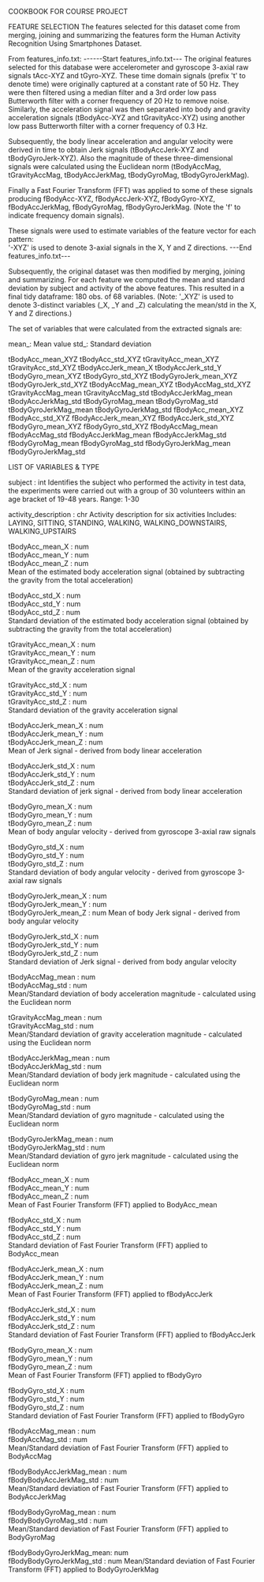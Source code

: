 COOKBOOK FOR COURSE PROJECT

FEATURE SELECTION
The features selected for this dataset come from merging, joining and summarizing the features form the Human Activity Recognition Using Smartphones Dataset.

From features_info.txt:
------Start features_info.txt---
The original features selected for this database were accelerometer and gyroscope 3-axial
raw signals tAcc-XYZ and tGyro-XYZ. These time domain signals (prefix 't' to denote time) were originally  captured at a constant rate of 50 Hz. They were then filtered using a median filter and a 3rd order low pass Butterworth filter with a corner frequency of 20 Hz to remove noise. Similarly, the acceleration signal was then separated into body and gravity acceleration signals (tBodyAcc-XYZ and tGravityAcc-XYZ) using another low pass Butterworth filter with a corner frequency of 0.3 Hz. 

Subsequently, the body linear acceleration and angular velocity were derived in time to obtain Jerk signals (tBodyAccJerk-XYZ and tBodyGyroJerk-XYZ). Also the magnitude of these three-dimensional signals were calculated using the Euclidean norm (tBodyAccMag, tGravityAccMag, tBodyAccJerkMag, tBodyGyroMag, tBodyGyroJerkMag). 

Finally a Fast Fourier Transform (FFT) was applied to some of these signals producing fBodyAcc-XYZ, fBodyAccJerk-XYZ, fBodyGyro-XYZ, fBodyAccJerkMag, fBodyGyroMag, fBodyGyroJerkMag. (Note the 'f' to indicate frequency domain signals). 

These signals were used to estimate variables of the feature vector for each pattern:  
'-XYZ' is used to denote 3-axial signals in the X, Y and Z directions.
---End features_info.txt---

Subsequently, the original dataset was then modified by merging, joining and summarizing. For each feature we computed the mean and standard deviation by subject and activity of the above features. This resulted in a final tidy dataframe: 180 obs. of 68 variables. (Note: '_XYZ' is used to denote 3-distinct variables (_X, _Y and _Z) calculating the mean/std in the X, Y and Z directions.)

The set of variables that were calculated from the extracted signals are: 

mean_: Mean value
std_: Standard deviation

tBodyAcc_mean_XYZ
tBodyAcc_std_XYZ
tGravityAcc_mean_XYZ
tGravityAcc_std_XYZ
tBodyAccJerk_mean_X
tBodyAccJerk_std_Y
tBodyGyro_mean_XYZ
tBodyGyro_std_XYZ
tBodyGyroJerk_mean_XYZ
tBodyGyroJerk_std_XYZ
tBodyAccMag_mean_XYZ
tBodyAccMag_std_XYZ
tGravityAccMag_mean
tGravityAccMag_std
tBodyAccJerkMag_mean
tBodyAccJerkMag_std
tBodyGyroMag_mean
tBodyGyroMag_std
tBodyGyroJerkMag_mean
tBodyGyroJerkMag_std
fBodyAcc_mean_XYZ
fBodyAcc_std_XYZ
fBodyAccJerk_mean_XYZ
fBodyAccJerk_std_XYZ
fBodyGyro_mean_XYZ
fBodyGyro_std_XYZ
fBodyAccMag_mean
fBodyAccMag_std
fBodyAccJerkMag_mean
fBodyAccJerkMag_std
fBodyGyroMag_mean
fBodyGyroMag_std
fBodyGyroJerkMag_mean
fBodyGyroJerkMag_std

LIST OF VARIABLES & TYPE

subject                  : int
Identifies the subject who performed the activity in test data, the experiments were carried out with a group of 30 volunteers within an age bracket of 19-48 years.
Range: 1-30

activity_description     : chr
Activity description for six activities
Includes: LAYING, SITTING, STANDING, WALKING, WALKING_DOWNSTAIRS, WALKING_UPSTAIRS

tBodyAcc_mean_X          : num  
tBodyAcc_mean_Y          : num  
tBodyAcc_mean_Z          : num  
Mean of the estimated body acceleration signal (obtained by subtracting the gravity from the total acceleration) 

tBodyAcc_std_X           : num  
tBodyAcc_std_Y           : num  
tBodyAcc_std_Z           : num  
Standard deviation of the estimated body acceleration signal (obtained by subtracting the gravity from the total acceleration) 

tGravityAcc_mean_X       : num  
tGravityAcc_mean_Y       : num  
tGravityAcc_mean_Z       : num  
Mean of the gravity acceleration signal 

tGravityAcc_std_X        : num  
tGravityAcc_std_Y        : num  
tGravityAcc_std_Z        : num  
Standard deviation of the gravity acceleration signal 

tBodyAccJerk_mean_X      : num  
tBodyAccJerk_mean_Y      : num  
tBodyAccJerk_mean_Z      : num  
Mean of Jerk signal -  derived from body linear acceleration 

tBodyAccJerk_std_X       : num  
tBodyAccJerk_std_Y       : num  
tBodyAccJerk_std_Z       : num  
Standard deviation of jerk signal -  derived from body linear acceleration 

tBodyGyro_mean_X         : num  
tBodyGyro_mean_Y         : num  
tBodyGyro_mean_Z         : num  
Mean of body angular velocity - derived from gyroscope 3-axial raw signals 

tBodyGyro_std_X          : num  
tBodyGyro_std_Y          : num  
tBodyGyro_std_Z          : num  
Standard deviation of body angular velocity - derived from gyroscope 3-axial raw signals 

tBodyGyroJerk_mean_X     : num  
tBodyGyroJerk_mean_Y     : num  
tBodyGyroJerk_mean_Z     : num
Mean of body Jerk signal -  derived from body angular velocity 

tBodyGyroJerk_std_X      : num  
tBodyGyroJerk_std_Y      : num  
tBodyGyroJerk_std_Z      : num  
Standard deviation of Jerk signal -  derived from body angular velocity

tBodyAccMag_mean         : num  
tBodyAccMag_std          : num  
Mean/Standard deviation of body acceleration magnitude - calculated using the Euclidean norm 

tGravityAccMag_mean      : num  
tGravityAccMag_std       : num  
Mean/Standard deviation of gravity acceleration magnitude -  calculated using the Euclidean norm 

tBodyAccJerkMag_mean     : num  
tBodyAccJerkMag_std      : num  
Mean/Standard deviation of body jerk magnitude -  calculated using the Euclidean norm 

tBodyGyroMag_mean        : num  
tBodyGyroMag_std         : num  
Mean/Standard deviation of gyro magnitude -  calculated using the Euclidean norm 

tBodyGyroJerkMag_mean    : num  
tBodyGyroJerkMag_std     : num  
Mean/Standard deviation of gyro jerk magnitude -  calculated using the Euclidean norm 

fBodyAcc_mean_X          : num  
fBodyAcc_mean_Y          : num  
fBodyAcc_mean_Z          : num  
Mean of Fast Fourier Transform (FFT) applied to BodyAcc_mean

fBodyAcc_std_X           : num  
fBodyAcc_std_Y           : num  
fBodyAcc_std_Z           : num  
Standard deviation of Fast Fourier Transform (FFT) applied to BodyAcc_mean

fBodyAccJerk_mean_X      : num  
fBodyAccJerk_mean_Y      : num  
fBodyAccJerk_mean_Z      : num  
Mean of Fast Fourier Transform (FFT) applied to fBodyAccJerk

fBodyAccJerk_std_X       : num  
fBodyAccJerk_std_Y       : num  
fBodyAccJerk_std_Z       : num  
Standard deviation of Fast Fourier Transform (FFT) applied to fBodyAccJerk

fBodyGyro_mean_X         : num  
fBodyGyro_mean_Y         : num  
fBodyGyro_mean_Z         : num  
Mean of Fast Fourier Transform (FFT) applied to fBodyGyro

fBodyGyro_std_X          : num  
fBodyGyro_std_Y          : num  
fBodyGyro_std_Z          : num  
Standard deviation of Fast Fourier Transform (FFT) applied to fBodyGyro

fBodyAccMag_mean         : num  
fBodyAccMag_std          : num  
Mean/Standard deviation of Fast Fourier Transform (FFT) applied to BodyAccMag

fBodyBodyAccJerkMag_mean : num  
fBodyBodyAccJerkMag_std  : num  
Mean/Standard deviation of Fast Fourier Transform (FFT) applied to BodyAccJerkMag

fBodyBodyGyroMag_mean    : num  
fBodyBodyGyroMag_std     : num  
Mean/Standard deviation of Fast Fourier Transform (FFT) applied to BodyGyroMag

fBodyBodyGyroJerkMag_mean: num  
fBodyBodyGyroJerkMag_std : num 
Mean/Standard deviation of Fast Fourier Transform (FFT) applied to BodyGyroJerkMag